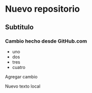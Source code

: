 # Nuevo repositorio

## Subtitulo

### Cambio hecho desde GitHub.com
+ uno
+ dos
+ tres
+ cuatro

Agregar cambio

Nuevo texto local